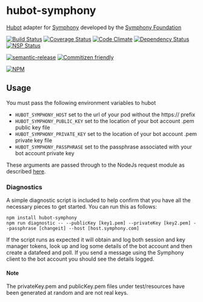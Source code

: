 # hubot-symphony

[Hubot](http://hubot.github.com/) adapter for [Symphony](https://symphony.com) developed by the [Symphony Foundation](http://symphony.foundation/)

[![Build Status](https://travis-ci.org/symphonyoss/hubot-symphony.svg?branch=master)](https://travis-ci.org/symphonyoss/hubot-symphony)
[![Coverage Status](https://coveralls.io/repos/github/symphonyoss/hubot-symphony/badge.svg?branch=master)](https://coveralls.io/github/symphonyoss/hubot-symphony)
[![Code Climate](https://codeclimate.com/github/symphonyoss/hubot-symphony/badges/gpa.svg)](https://codeclimate.com/github/symphonyoss/hubot-symphony)
[![Dependency Status](https://www.versioneye.com/user/projects/57991bd627629700333f615c/badge)](https://www.versioneye.com/user/projects/57991bd627629700333f615c)
[![NSP Status](https://nodesecurity.io/orgs/symphonyoss/projects/9309ce59-9a6b-43a9-b7bb-54c6f0117e0a/badge)](https://nodesecurity.io/orgs/symphonyoss/projects/9309ce59-9a6b-43a9-b7bb-54c6f0117e0a)

[![semantic-release](https://img.shields.io/badge/%20%20%F0%9F%93%A6%F0%9F%9A%80-semantic--release-e10079.svg)](https://github.com/semantic-release/semantic-release)
[![Commitizen friendly](https://img.shields.io/badge/commitizen-friendly-brightgreen.svg)](http://commitizen.github.io/cz-cli/)

[![NPM](https://nodei.co/npm/hubot-symphony.png?downloads=true&stars=true)](https://nodei.co/npm/hubot-symphony/)

## Usage
You must pass the following environment variables to hubot
* `HUBOT_SYMPHONY_HOST` set to the url of your pod without the https:// prefix
* `HUBOT_SYMPHONY_PUBLIC_KEY` set to the location of your bot account .pem public key file
* `HUBOT_SYMPHONY_PRIVATE_KEY` set to the location of your bot account .pem private key file
* `HUBOT_SYMPHONY_PASSPHRASE` set to the passphrase associated with your bot account private key

These arguments are passed through to the NodeJs request module as described [here](https://github.com/request/request#tlsssl-protocol).

### Diagnostics
A simple diagnostic script is included to help confirm that you have all the necessary pieces to get started.  You can run this as follows:

```
npm install hubot-symphony
npm run diagnostic -- --publicKey [key1.pem] --privateKey [key2.pem] --passphrase [changeit] --host [host.symphony.com]
```

If the script runs as expected it will obtain and log both session and key manager tokens, look up and log some details of the bot account and then create a datafeed and poll.  If you send a message using the Symphony client to the bot account you should see the details logged.

#### Note
The privateKey.pem and publicKey.pem files under test/resources have been generated at random and are not real keys.
